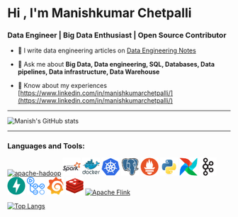 # Hi , I'm Manishkumar Chetpalli
###  Data Engineer | Big Data Enthusiast | Open Source Contributor

- 🔭 I write data engineering articles on [Data Engineering Notes](https://manish-chet.github.io/Data-Engineering-Works/)

- 💬 Ask me about **Big Data, Data engineering, SQL, Databases, Data pipelines, Data infrastructure, Data Warehouse**

- 📄 Know about my experiences [https://www.linkedin.com/in/manishkumarchetpalli/](https://www.linkedin.com/in/manishkumarchetpalli/)



---

![Manish's GitHub stats](https://github-readme-streak-stats.herokuapp.com/?user=manish-chet&theme=tokyonight)

---
<h3 align="left">Languages and Tools:</h3>
<p align="left">
<a href="https://hadoop.apache.org/" target="_blank" rel="noreferrer"> <img src="https://upload.wikimedia.org/wikipedia/commons/3/38/Hadoop_logo_new.svg" alt="apache-hadoop" width="60" height="60"/></a>  
<a href="https://spark.apache.org/" target="_blank" rel="noreferrer"> <img src="https://raw.githubusercontent.com/devicons/devicon/master/icons/apachespark/apachespark-original-wordmark.svg" alt="apache-spark" width="40" height="40"/></a>
<a href="https://www.docker.com/" target="_blank" rel="noreferrer"> <img src="https://raw.githubusercontent.com/devicons/devicon/master/icons/docker/docker-original-wordmark.svg" alt="docker" width="40" height="40"/></a>
<a href="https://kubernetes.io/" target="_blank" rel="noreferrer"> <img src="https://raw.githubusercontent.com/devicons/devicon/master/icons/kubernetes/kubernetes-original.svg" alt="kubernetes" width="40" height="40"/></a>
<a href="https://www.postgresql.org/" target="_blank" rel="noreferrer"> <img src="https://raw.githubusercontent.com/devicons/devicon/master/icons/postgresql/postgresql-original.svg" alt="postgresql" width="40" height="40"/></a>
<a href="https://prometheus.io/" target="_blank" rel="noreferrer"> <img src="https://raw.githubusercontent.com/devicons/devicon/master/icons/prometheus/prometheus-original.svg" alt="prometheus" width="40" height="40"/></a>
<a href="https://www.python.org/" target="_blank" rel="noreferrer"> <img src="https://raw.githubusercontent.com/devicons/devicon/master/icons/python/python-original.svg" alt="python" width="40" height="40"/></a>
<a href="https://airflow.apache.org/" target="_blank" rel="noreferrer"> <img src="https://raw.githubusercontent.com/devicons/devicon/master/icons/apacheairflow/apacheairflow-original.svg" alt="airflow" width="40" height="40"/></a>
<a href="https://kafka.apache.org/" target="_blank" rel="noreferrer"> <img src="https://raw.githubusercontent.com/devicons/devicon/master/icons/apachekafka/apachekafka-original.svg" alt="apache-kafka" width="40" height="40"/></a>
<a href="https://fastapi.tiangolo.com/" target="_blank" rel="noreferrer"> <img src="https://raw.githubusercontent.com/devicons/devicon/master/icons/fastapi/fastapi-original.svg" alt="fastapi" width="40" height="40"/></a>
<a href="https://docs.github.com/en/actions" target="_blank" rel="noreferrer"> <img src="https://raw.githubusercontent.com/devicons/devicon/master/icons/githubactions/githubactions-original.svg" alt="github-actions" width="40" height="40"/></a>
<a href="https://grafana.com/" target="_blank" rel="noreferrer"> <img src="https://raw.githubusercontent.com/devicons/devicon/master/icons/grafana/grafana-original.svg" alt="grafana" width="40" height="40"/></a>
<a href="https://redis.io/" target="_blank" rel="noreferrer"> <img src="https://raw.githubusercontent.com/devicons/devicon/master/icons/redis/redis-original.svg" alt="redis" width="40" height="40"/></a>
<a href="https://flink.apache.org/" target="_blank" rel="noreferrer"> <img src="https://flink.apache.org/img/logo/png/100/flink_squirrel_100_color.png" alt="Apache Flink" width="40" height="40"/></a>


[![Top Langs](https://github-readme-stats.vercel.app/api/top-langs/?username=manish-chet&layout=donut)](https://github.com/anuraghazra/github-readme-stats)


